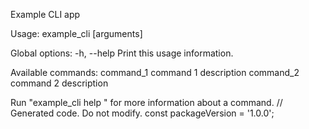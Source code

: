 Example CLI app

Usage: example_cli <command> [arguments]

Global options:
-h, --help    Print this usage information.

Available commands:
  command_1   command 1 description
  command_2   command 2 description

Run "example_cli help <command>" for more information about a command.
// Generated code. Do not modify.
const packageVersion = '1.0.0';
